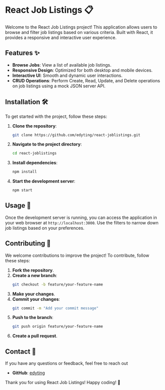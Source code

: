# React Job Listings 📋
Welcome to the React Job Listings project! This application allows users to browse and filter job listings based on various criteria. Built with React, it provides a responsive and interactive user experience.

## Features ✨

- **Browse Jobs**: View a list of available job listings.
- **Responsive Design**: Optimized for both desktop and mobile devices.
- **Interactive UI**: Smooth and dynamic user interactions.
- **CRUD Operations**: Perform Create, Read, Update, and Delete operations on job listings using a mock JSON server API.

## Installation 🛠️

To get started with the project, follow these steps:

1. **Clone the repository**:
    ```bash
    git clone https://github.com/edyting/react-joblistings.git
    ```
2. **Navigate to the project directory**:
    ```bash
    cd react-joblistings
    ```
3. **Install dependencies**:
    ```bash
    npm install
    ```
4. **Start the development server**:
    ```bash
    npm start
    ```

## Usage 🚀

Once the development server is running, you can access the application in your web browser at `http://localhost:3000`. Use the filters to narrow down job listings based on your preferences.

## Contributing 🤝

We welcome contributions to improve the project! To contribute, follow these steps:

1. **Fork the repository**.
2. **Create a new branch**:
    ```bash
    git checkout -b feature/your-feature-name
    ```
3. **Make your changes**.
4. **Commit your changes**:
    ```bash
    git commit -m "Add your commit message"
    ```
5. **Push to the branch**:
    ```bash
    git push origin feature/your-feature-name
    ```
6. **Create a pull request**.


## Contact 📧

If you have any questions or feedback, feel free to reach out

- **GitHub**: [edyting](https://github.com/edyting)

Thank you for using React Job Listings! Happy coding! 🎉
